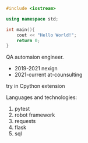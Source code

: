 ```cpp
#include <iostream>

using namespace std;

int main(){
    cout << "Hello World!";
    return 0;
}
```
QA automaion engineer.

- 2019-2021 nexign
- 2021-current at-counsulting

try in Cpython extension

Languages and technologies:
1. pytest
2. robot framework
3. requests
4. flask
5. sql


